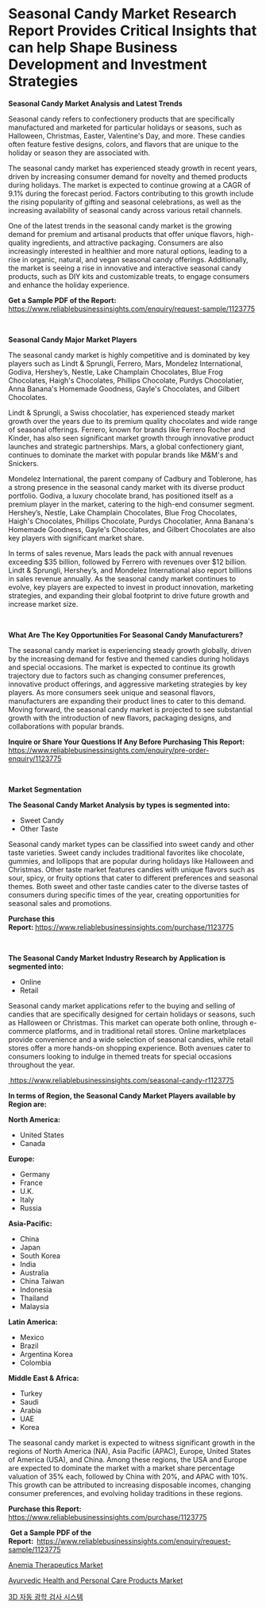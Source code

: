 <p><h1>Seasonal Candy Market Research Report Provides Critical Insights that can help Shape Business Development and Investment Strategies</h1></p><p><strong>Seasonal Candy Market Analysis and Latest Trends</strong></p>
<p><p>Seasonal candy refers to confectionery products that are specifically manufactured and marketed for particular holidays or seasons, such as Halloween, Christmas, Easter, Valentine's Day, and more. These candies often feature festive designs, colors, and flavors that are unique to the holiday or season they are associated with.</p><p>The seasonal candy market has experienced steady growth in recent years, driven by increasing consumer demand for novelty and themed products during holidays. The market is expected to continue growing at a CAGR of 9.1% during the forecast period. Factors contributing to this growth include the rising popularity of gifting and seasonal celebrations, as well as the increasing availability of seasonal candy across various retail channels.</p><p>One of the latest trends in the seasonal candy market is the growing demand for premium and artisanal products that offer unique flavors, high-quality ingredients, and attractive packaging. Consumers are also increasingly interested in healthier and more natural options, leading to a rise in organic, natural, and vegan seasonal candy offerings. Additionally, the market is seeing a rise in innovative and interactive seasonal candy products, such as DIY kits and customizable treats, to engage consumers and enhance the holiday experience.</p></p>
<p><strong>Get a Sample PDF of the Report:&nbsp;</strong> <a href="https://www.reliablebusinessinsights.com/enquiry/request-sample/1123775">https://www.reliablebusinessinsights.com/enquiry/request-sample/1123775</a></p>
<p>&nbsp;</p>
<p><strong>Seasonal Candy Major Market Players</strong></p>
<p><p>The seasonal candy market is highly competitive and is dominated by key players such as Lindt & Sprungli, Ferrero, Mars, Mondelez International, Godiva, Hershey’s, Nestle, Lake Champlain Chocolates, Blue Frog Chocolates, Haigh's Chocolates, Phillips Chocolate, Purdys Chocolatier, Anna Banana's Homemade Goodness, Gayle's Chocolates, and Gilbert Chocolates.</p><p>Lindt & Sprungli, a Swiss chocolatier, has experienced steady market growth over the years due to its premium quality chocolates and wide range of seasonal offerings. Ferrero, known for brands like Ferrero Rocher and Kinder, has also seen significant market growth through innovative product launches and strategic partnerships. Mars, a global confectionery giant, continues to dominate the market with popular brands like M&M's and Snickers.</p><p>Mondelez International, the parent company of Cadbury and Toblerone, has a strong presence in the seasonal candy market with its diverse product portfolio. Godiva, a luxury chocolate brand, has positioned itself as a premium player in the market, catering to the high-end consumer segment. Hershey’s, Nestle, Lake Champlain Chocolates, Blue Frog Chocolates, Haigh's Chocolates, Phillips Chocolate, Purdys Chocolatier, Anna Banana's Homemade Goodness, Gayle's Chocolates, and Gilbert Chocolates are also key players with significant market share.</p><p>In terms of sales revenue, Mars leads the pack with annual revenues exceeding $35 billion, followed by Ferrero with revenues over $12 billion. Lindt & Sprungli, Hershey’s, and Mondelez International also report billions in sales revenue annually. As the seasonal candy market continues to evolve, key players are expected to invest in product innovation, marketing strategies, and expanding their global footprint to drive future growth and increase market size.</p></p>
<p>&nbsp;</p>
<p><strong>What Are The Key Opportunities For Seasonal Candy Manufacturers?</strong></p>
<p><p>The seasonal candy market is experiencing steady growth globally, driven by the increasing demand for festive and themed candies during holidays and special occasions. The market is expected to continue its growth trajectory due to factors such as changing consumer preferences, innovative product offerings, and aggressive marketing strategies by key players. As more consumers seek unique and seasonal flavors, manufacturers are expanding their product lines to cater to this demand. Moving forward, the seasonal candy market is projected to see substantial growth with the introduction of new flavors, packaging designs, and collaborations with popular brands.</p></p>
<p><strong>Inquire or Share Your Questions If Any Before Purchasing This Report:</strong> <a href="https://www.reliablebusinessinsights.com/enquiry/pre-order-enquiry/1123775">https://www.reliablebusinessinsights.com/enquiry/pre-order-enquiry/1123775</a></p>
<p>&nbsp;</p>
<p><strong>Market Segmentation</strong></p>
<p><strong>The Seasonal Candy Market Analysis by types is segmented into:</strong></p>
<p><ul><li>Sweet Candy</li><li>Other Taste</li></ul></p>
<p><p>Seasonal candy market types can be classified into sweet candy and other taste varieties. Sweet candy includes traditional favorites like chocolate, gummies, and lollipops that are popular during holidays like Halloween and Christmas. Other taste market features candies with unique flavors such as sour, spicy, or fruity options that cater to different preferences and seasonal themes. Both sweet and other taste candies cater to the diverse tastes of consumers during specific times of the year, creating opportunities for seasonal sales and promotions.</p></p>
<p><strong>Purchase this Report:&nbsp;</strong><a href="https://www.reliablebusinessinsights.com/purchase/1123775">https://www.reliablebusinessinsights.com/purchase/1123775</a></p>
<p>&nbsp;</p>
<p><strong>The Seasonal Candy Market Industry Research by Application is segmented into:</strong></p>
<p><ul><li>Online</li><li>Retail</li></ul></p>
<p><p>Seasonal candy market applications refer to the buying and selling of candies that are specifically designed for certain holidays or seasons, such as Halloween or Christmas. This market can operate both online, through e-commerce platforms, and in traditional retail stores. Online marketplaces provide convenience and a wide selection of seasonal candies, while retail stores offer a more hands-on shopping experience. Both avenues cater to consumers looking to indulge in themed treats for special occasions throughout the year.</p></p>
<p><a href="https://www.reliablebusinessinsights.com/seasonal-candy-r1123775">&nbsp;https://www.reliablebusinessinsights.com/seasonal-candy-r1123775</a></p>
<p><strong>In terms of Region, the Seasonal Candy Market Players available by Region are:</strong></p>
<p>
    <p> <strong> North America: </strong>
        <ul>
            <li>United States</li>
            <li>Canada</li>
        </ul>
        </p> 
    <p> <strong> Europe: </strong>
        <ul>
            <li>Germany</li>
            <li>France</li>
            <li>U.K.</li>
            <li>Italy</li>
            <li>Russia</li>
        </ul>
        </p> 
    <p> <strong> Asia-Pacific: </strong>
        <ul>
            <li>China</li>
            <li>Japan</li>
            <li>South Korea</li>
            <li>India</li>
            <li>Australia</li>
            <li>China Taiwan</li>
            <li>Indonesia</li>
            <li>Thailand</li>
            <li>Malaysia</li>
        </ul>
        </p> 
    <p> <strong> Latin America: </strong>
        <ul>
            <li>Mexico</li>
            <li>Brazil</li>
            <li>Argentina Korea</li>
            <li>Colombia</li>
        </ul>
        </p> 
    <p> <strong> Middle East & Africa: </strong>
        <ul>
            <li>Turkey</li>
            <li>Saudi</li>
            <li>Arabia</li>
            <li>UAE</li>
            <li>Korea</li>
        </ul>
    </p>
    </p>
<p><p>The seasonal candy market is expected to witness significant growth in the regions of North America (NA), Asia Pacific (APAC), Europe, United States of America (USA), and China. Among these regions, the USA and Europe are expected to dominate the market with a market share percentage valuation of 35% each, followed by China with 20%, and APAC with 10%. This growth can be attributed to increasing disposable incomes, changing consumer preferences, and evolving holiday traditions in these regions.</p></p>
<p><strong>Purchase this Report: </strong><a href="https://www.reliablebusinessinsights.com/purchase/1123775">https://www.reliablebusinessinsights.com/purchase/1123775</a></p>
<p>&nbsp;<strong>Get a Sample PDF of the Report:&nbsp;&nbsp;</strong><a href="https://www.reliablebusinessinsights.com/enquiry/request-sample/1123775">https://www.reliablebusinessinsights.com/enquiry/request-sample/1123775</a></p>
<p><strong></strong></p>
<p><p><a href="https://www.linkedin.com/pulse/anemia-therapeutics-market-trends-forecast-competitive-xvase">Anemia Therapeutics Market</a></p><p><a href="https://www.linkedin.com/pulse/ayurvedic-health-personal-care-products-market-outlook-nwpje">Ayurvedic Health and Personal Care Products Market</a></p><p><a href="https://github.com/bossladyaries0/Market-Research-Report-List-1/blob/main/9863813160159.md">3D 자동 광학 검사 시스템</a></p></p>